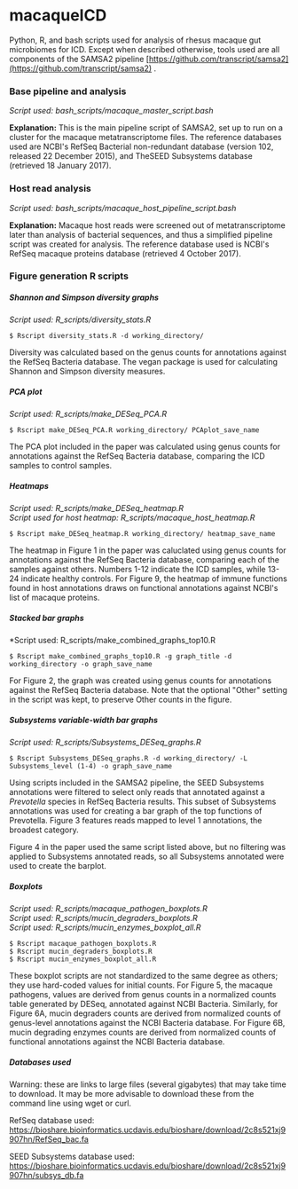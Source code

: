 # macaqueICD
Python, R, and bash scripts used for analysis of rhesus macaque gut microbiomes for ICD.  Except when described otherwise, tools used are all components of the SAMSA2 pipeline [https://github.com/transcript/samsa2](https://github.com/transcript/samsa2) .

### Base pipeline and analysis

*Script used: bash\_scripts/macaque\_master\_script.bash*

**Explanation:** This is the main pipeline script of SAMSA2, set up to run on a cluster for the macaque metatranscriptome files.  The reference databases used are NCBI's RefSeq Bacterial non-redundant database (version 102, released 22 December 2015), and TheSEED Subsystems database (retrieved 18 January 2017).

### Host read analysis

*Script used: bash\_scripts/macaque\_host\_pipeline\_script.bash*

**Explanation:** Macaque host reads were screened out of metatranscriptome later than analysis of bacterial sequences, and thus a simplified pipeline script was created for analysis.  The reference database used is NCBI's RefSeq macaque proteins database (retrieved 4 October 2017).

### Figure generation R scripts

##### Shannon and Simpson diversity graphs

*Script used: R\_scripts/diversity\_stats.R*

    $ Rscript diversity_stats.R -d working_directory/

Diversity was calculated based on the genus counts for annotations against the RefSeq Bacteria database.  The vegan package is used for calculating Shannon and Simpson diversity measures.

##### PCA plot

*Script used: R\_scripts/make\_DESeq\_PCA.R*

    $ Rscript make_DESeq_PCA.R working_directory/ PCAplot_save_name
    
The PCA plot included in the paper was calculated using genus counts for annotations against the RefSeq Bacteria database, comparing the ICD samples to control samples.  

##### Heatmaps

*Script used: R\_scripts/make\_DESeq\_heatmap.R*    
*Script used for host heatmap: R\_scripts/macaque\_host\_heatmap.R*

    $ Rscript make_DESeq_heatmap.R working_directory/ heatmap_save_name

The heatmap in Figure 1 in the paper was caluclated using genus counts for annotations against the RefSeq Bacteria database, comparing each of the samples against others.  Numbers 1-12 indicate the ICD samples, while 13-24 indicate healthy controls.  For Figure 9, the heatmap of immune functions found in host annotations draws on functional annotations against NCBI's list of macaque proteins.  

##### Stacked bar graphs

*Script used: R\_scripts/make\_combined\_graphs\_top10.R

    $ Rscript make_combined_graphs_top10.R -g graph_title -d working_directory -o graph_save_name

For Figure 2, the graph was created using genus counts for annotations against the RefSeq Bacteria database.  Note that the optional "Other" setting in the script was kept, to preserve Other counts in the figure.

##### Subsystems variable-width bar graphs

*Script used: R\_scripts/Subsystems\_DESeq\_graphs.R*

    $ Rscript Subsystems_DESeq_graphs.R -d working_directory/ -L Subsystems_level (1-4) -o graph_save_name

Using scripts included in the SAMSA2 pipeline, the SEED Subsystems annotations were filtered to select only reads that annotated against a *Prevotella* species in RefSeq Bacteria results.  This subset of Subsystems annotations was used for creating a bar graph of the top functions of Prevotella.  Figure 3 features reads mapped to level 1 annotations, the broadest category.

Figure 4 in the paper used the same script listed above, but no filtering was applied to Subsystems annotated reads, so all Subsystems annotated were used to create the barplot.

##### Boxplots

*Script used: R\_scripts/macaque\_pathogen\_boxplots.R*    
*Script used: R\_scripts/mucin\_degraders\_boxplots.R*    
*Script used: R\_scripts/mucin\_enzymes\_boxplot_all.R*

    $ Rscript macaque_pathogen_boxplots.R 
    $ Rscript mucin_degraders_boxplots.R
    $ Rscript mucin_enzymes_boxplot_all.R

These boxplot scripts are not standardized to the same degree as others; they use hard-coded values for initial counts.  For Figure 5, the macaque pathogens, values are derived from genus counts in a normalized counts table generated by DESeq, annotated against NCBI Bacteria.  Similarly, for Figure 6A, mucin degraders counts are derived from normalized counts of genus-level annotations against the NCBI Bacteria database.  For Figure 6B, mucin degrading enzymes counts are derived from normalized counts of functional annotations against the NCBI Bacteria database.

##### Databases used

Warning: these are links to large files (several gigabytes) that may take time to download.  It may be more advisable to download these from the command line using wget or curl.

RefSeq database used: https://bioshare.bioinformatics.ucdavis.edu/bioshare/download/2c8s521xj9907hn/RefSeq_bac.fa

SEED Subsystems database used: https://bioshare.bioinformatics.ucdavis.edu/bioshare/download/2c8s521xj9907hn/subsys_db.fa



